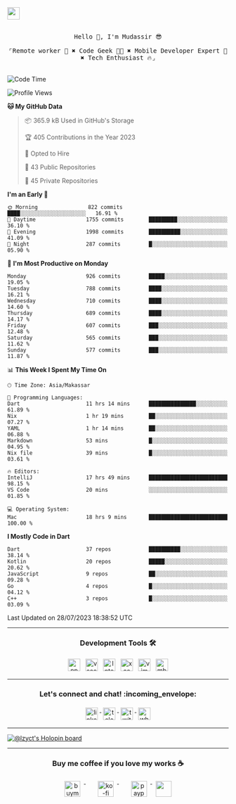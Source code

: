

<a href = "mailto: hey.mudassir@gmail.com">
<img src="https://github.com/ukieTux/ukieTux/blob/master/open2work.svg"  height=28  /></a>
<br/>
<br/>
<p align="center">
  <samp>
   Hello 👋,  I'm Mudassir 😎
    <br><br>
    ⌜Remote worker 💼 ✖︎ Code Geek 👨‍💻 ✖︎  Mobile Developer Expert 📱 ✖︎ Tech Enthusiast 🔥⌟
  </samp>
<br><br>


<!--START_SECTION:waka-->
![Code Time](http://img.shields.io/badge/Code%20Time-5%2C093%20hrs%2056%20mins-blue)

![Profile Views](http://img.shields.io/badge/Profile%20Views-0-blue)

**🐱 My GitHub Data** 

> 📦 365.9 kB Used in GitHub's Storage 
 > 
> 🏆 405 Contributions in the Year 2023
 > 
> 💼 Opted to Hire
 > 
> 📜 43 Public Repositories 
 > 
> 🔑 45 Private Repositories 
 > 
**I'm an Early 🐤** 

```text
🌞 Morning                822 commits         ████░░░░░░░░░░░░░░░░░░░░░   16.91 % 
🌆 Daytime                1755 commits        █████████░░░░░░░░░░░░░░░░   36.10 % 
🌃 Evening                1998 commits        ██████████░░░░░░░░░░░░░░░   41.09 % 
🌙 Night                  287 commits         █░░░░░░░░░░░░░░░░░░░░░░░░   05.90 % 
```
📅 **I'm Most Productive on Monday** 

```text
Monday                   926 commits         █████░░░░░░░░░░░░░░░░░░░░   19.05 % 
Tuesday                  788 commits         ████░░░░░░░░░░░░░░░░░░░░░   16.21 % 
Wednesday                710 commits         ████░░░░░░░░░░░░░░░░░░░░░   14.60 % 
Thursday                 689 commits         ████░░░░░░░░░░░░░░░░░░░░░   14.17 % 
Friday                   607 commits         ███░░░░░░░░░░░░░░░░░░░░░░   12.48 % 
Saturday                 565 commits         ███░░░░░░░░░░░░░░░░░░░░░░   11.62 % 
Sunday                   577 commits         ███░░░░░░░░░░░░░░░░░░░░░░   11.87 % 
```


📊 **This Week I Spent My Time On** 

```text
🕑︎ Time Zone: Asia/Makassar

💬 Programming Languages: 
Dart                     11 hrs 14 mins      ███████████████░░░░░░░░░░   61.89 % 
Nix                      1 hr 19 mins        ██░░░░░░░░░░░░░░░░░░░░░░░   07.27 % 
YAML                     1 hr 14 mins        ██░░░░░░░░░░░░░░░░░░░░░░░   06.88 % 
Markdown                 53 mins             █░░░░░░░░░░░░░░░░░░░░░░░░   04.95 % 
Nix file                 39 mins             █░░░░░░░░░░░░░░░░░░░░░░░░   03.61 % 

🔥 Editors: 
IntelliJ                 17 hrs 49 mins      █████████████████████████   98.15 % 
VS Code                  20 mins             ░░░░░░░░░░░░░░░░░░░░░░░░░   01.85 % 

💻 Operating System: 
Mac                      18 hrs 9 mins       █████████████████████████   100.00 % 
```

**I Mostly Code in Dart** 

```text
Dart                     37 repos            ██████████░░░░░░░░░░░░░░░   38.14 % 
Kotlin                   20 repos            █████░░░░░░░░░░░░░░░░░░░░   20.62 % 
JavaScript               9 repos             ██░░░░░░░░░░░░░░░░░░░░░░░   09.28 % 
Go                       4 repos             █░░░░░░░░░░░░░░░░░░░░░░░░   04.12 % 
C++                      3 repos             █░░░░░░░░░░░░░░░░░░░░░░░░   03.09 % 
```




 Last Updated on 28/07/2023 18:38:52 UTC
<!--END_SECTION:waka-->



---

<h3 align="center">Development Tools 🛠</h3>


<p align="center">

  <!-- For more icons please follow  https://github.com/ukieTux/ColoredBadges -->

  <img src="https://github.com/ukieTux/ukieTux/blob/master/assets/npm.svg" alt="npm" style="vertical-align:top;margin:4px" height=28>
  <img src="https://github.com/ukieTux/ukieTux/blob/master/assets/visualstudio_code.svg" alt="vscode" style="vertical-align:top; margin:4px" height=28>
  <img src="https://github.com/ukieTux/ukieTux/blob/master/assets/jetbrains_intellij.svg" alt="Intellij CE" style="vertical-align:top; margin:4px" height=28>
   <img src="https://github.com/ukieTux/ukieTux/blob/master/assets/xcode.svg" alt="xcode" style="vertical-align:top; margin:4px" height=28>
    <img src="https://github.com/ukieTux/ukieTux/blob/master/assets/vim.svg" alt="vim" style="vertical-align:top; margin:4px" height=28>
    
   <img src="https://github.com/ukieTux/ukieTux/blob/master/assets/mac.svg" alt="mbp2018" style="vertical-align:top; margin:4px" height=28>

---

<h3 align="center">Let's connect and chat! :incoming_envelope:</h3>
<p align="center">
  <a href="https://www.linkedin.com/in/mudassir-321462139/" target="_blank">
    <img src="https://github.com/ukieTux/ukieTux/blob/master/assets/linkedin.svg" alt="linkedin" style="vertical-align:top; margin:4px" height=28>
  </a>
  <a href="https://t.me/ukieTux" target="_blank">
    <img src="https://github.com/ukieTux/ukieTux/blob/master/assets/telegram.svg" alt="telegram" style="vertical-align:top; margin:4px" height=28>
  </a>
  <a href="https://twitter.com/ukieTux" target="_blank">
    <img src="https://github.com/ukieTux/ukieTux/blob/master/assets/twitter.svg" alt="twitter" style="vertical-align:top; margin:4px" height=28>
  </a>
  <a href="https://api.whatsapp.com/send?phone=628114441069&text=&source=&data=&app_absent=" target="_blank">
    <img src="https://github.com/ukieTux/ukieTux/blob/master/assets/whatsapp.svg" alt="whatsapp" style="vertical-align:top; margin:4px" height=28>
  </a>
</p>

---
[![@lzyct's Holopin board](https://holopin.me/lzyct)](https://holopin.io/@lzyct)

---
<h3 align="center">Buy me coffee if you love my works ☕️</h3>
<p align="center">
  <a href="https://www.buymeacoffee.com/Lzyct" target="_blank">
    <img src="https://www.buymeacoffee.com/assets/img/guidelines/download-assets-sm-2.svg" alt="buymeacoffe" style="vertical-align:top; margin:8px" height="36">
  </a>&nbsp;&nbsp;&nbsp;&nbsp;
   <a href="https://ko-fi.com/Lzyct" target="_blank">
    <img src="https://help.ko-fi.com/system/photos/3604/0095/9793/logo_circle.png" alt="ko-fi" style="vertical-align:top; margin:8px" height="36">
  </a>&nbsp;&nbsp;&nbsp;&nbsp;
  <a href="https://paypal.me/ukieTux" target="_blank">
    <img src="https://blog.zoom.us/wp-content/uploads/2019/08/paypal.png" alt="paypal" style="vertical-align:top; margin:8px" height="36">
  </a>
  <a href="https://saweria.co/Lzyct" target="_blank">
   <img src="https://1.bp.blogspot.com/-7OuHSxaNk6A/X92QPg8L9kI/AAAAAAAAG0E/lUzKf_uuVP8jCqvXpA7juh_l-TfK2jnbwCLcBGAsYHQ/s16000/SAWERIA.webp" style="vertical-align:top; margin:8px" height="36">
  </a>
</p>
<br><br>
